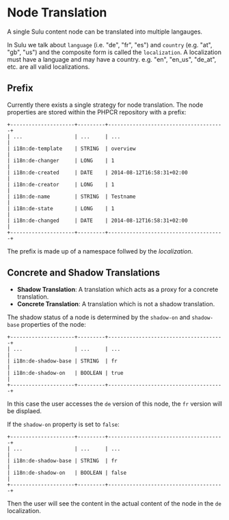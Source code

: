 # Node Translation

A single Sulu content node can be translated into multiple langauges.

In Sulu we talk about `language` (i.e. "de", "fr", "es") and `country` (e.g. "at", "gb", "us")
and the composite form is called the `localization`. A localization must have a language and may
have a country. e.g. "en", "en_us", "de_at", etc. are all valid localizations.

## Prefix

Currently there exists a single strategy for node translation. The node properties are stored within the
PHPCR repository with a prefix:

````
+---------------------+---------+--------------------------------------+
| ...                 | ...     | ...                                  |
| i18n:de-template    | STRING  | overview                             |
| i18n:de-changer     | LONG    | 1                                    |
| i18n:de-created     | DATE    | 2014-08-12T16:58:31+02:00            |
| i18n:de-creator     | LONG    | 1                                    |
| i18n:de-name        | STRING  | Testname                             |
| i18n:de-state       | LONG    | 1                                    |
| i18n:de-changed     | DATE    | 2014-08-12T16:58:31+02:00            |
+---------------------+---------+--------------------------------------+
````

The prefix is made up of a namespace follwed by the *localization*.


## Concrete and Shadow Translations

- **Shadow Translation**: A translation which acts as a proxy for a concrete translation.
- **Concrete Translation**: A translation which is not a shadow translation.

The shadow status of a node is determined by the `shadow-on` and `shadow-base` properties of
the node:

````
+---------------------+---------+--------------------------------------+
| ...                 | ...     | ...                                  |
| i18n:de-shadow-base | STRING  | fr                                   |
| i18n:de-shadow-on   | BOOLEAN | true                                 |
+---------------------+---------+--------------------------------------+
````

In this case the user accesses the `de` version of this node, the `fr` version will be displaed.

If the `shadow-on` property is set to `false`:

````
+---------------------+---------+--------------------------------------+
| ...                 | ...     | ...                                  |
| i18n:de-shadow-base | STRING  | fr                                   |
| i18n:de-shadow-on   | BOOLEAN | false                                |
+---------------------+---------+--------------------------------------+
````

Then the user will see the content in the actual content of the node in the `de` localization.
